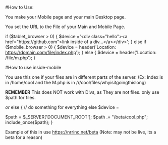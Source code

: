 #How to Use:

You make your Mobile page and your main Desktop page.

You set the URL to the File of your Main and Mobile Page.

if ($tablet_browser > 0) {
   $device ='<div class="hello"><a href="https://github.com">link inside of a div...</a></div>';
}
else if ($mobile_browser > 0) {
   $device = header('Location: https://domain.com/file/index.php');
}
else {
   $device = header('Location: /file/m.php');
}  

#How to use inside-mobile

You use this one if your files are in different parts of the server. (Ex: Index is in /home/cool and the M.php is in /r/cool/files/whyisitgoingthislong)

**REMEMBER** This does NOT work with Divs, as They are not files. only use $path for files.

<?php 
      $path = $_SERVER['DOCUMENT_ROOT'];
      $path .= "/hello/m.php";
      include_once($path);
      ?>

*or*
else {
   // do something for everything else
   $device = 

   $path = $_SERVER['DOCUMENT_ROOT'];
      $path .= "/beta/cool.php";
      include_once($path);
}  

Example of this in use https://nrrinc.net/beta (Note: may not be live, its a beta for a reason)